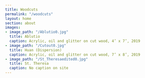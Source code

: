 ```yaml
---
title: Woodcuts
permalink: "/woodcuts"
layout: home
section: about
images:
- image_path: "/Ablutio0.jpg"
  title: Ablutio
  caption: Acrylic, oil and glitter on cut wood, 4’ x 7’, 2019
- image_path: "/Cutout0.jpg"
  title: Huan (Dispersion)
  caption: Acrylic, oil and glitter on cut wood, 7’ x 8’, 2019
- image_path: "/St_Theresaedited0.jpg"
  title: St. Theresa
  caption: No caption on site
---
```


